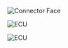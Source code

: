 ![Connector Face](oem_docs/TE/Connector_121_pinout.jpg)

![ECU](Images/Hyundai_ecu_2003.png)

![ECU](Images/Hyundai_ecu_2003_2.png)
